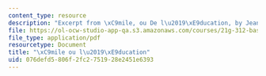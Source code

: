 ```yaml
---
content_type: resource
description: "Excerpt from \xC9mile, ou De l\u2019\xE9ducation, by Jean-Jacques Rousseau."
file: https://ol-ocw-studio-app-qa.s3.amazonaws.com/courses/21g-312-basic-themes-in-french-literature-and-culture-spring-2011/076defd5806f2fc2751928e2451e6393_MIT21G_312S11_Rousseau.pdf
file_type: application/pdf
resourcetype: Document
title: "\xC9mile ou l\u2019\xE9ducation"
uid: 076defd5-806f-2fc2-7519-28e2451e6393
---
```

